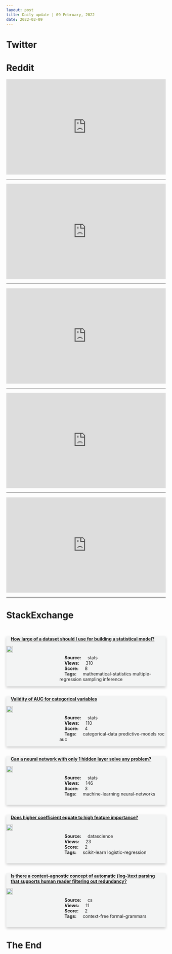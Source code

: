 ```yaml
---
layout: post
title: Daily update | 09 February, 2022
date: 2022-02-09
---
```


<script async src="https://platform.twitter.com/widgets.js" charset="utf-8"></script>


<script src='https://storage.ko-fi.com/cdn/scripts/overlay-widget.js'></script>
<script>
  kofiWidgetOverlay.draw('themldojo', {
    'type': 'floating-chat',
    'floating-chat.donateButton.text': 'Support me',
    'floating-chat.donateButton.background-color': '#f45d22',
    'floating-chat.donateButton.text-color': '#fff'
  });
</script>

# Twitter 

<blockquote class="twitter-tweet"><a href="https://twitter.com/AtlantaFX/status/1491110117357408258"></a></blockquote>

<blockquote class="twitter-tweet"><a href="https://twitter.com/PeterDiamandis/status/1491170999454380037"></a></blockquote>

<blockquote class="twitter-tweet"><a href="https://twitter.com/jbhuang0604/status/1491054681954852864"></a></blockquote>

<blockquote class="twitter-tweet"><a href="https://twitter.com/wef/status/1490988868405014529"></a></blockquote>

<blockquote class="twitter-tweet"><a href="https://twitter.com/marktenenholtz/status/1491034156800770051"></a></blockquote>

<blockquote class="twitter-tweet"><a href="https://twitter.com/DeepMind/status/1491070915677159424"></a></blockquote>

<blockquote class="twitter-tweet"><a href="https://twitter.com/MetaAI/status/1491094698781704195"></a></blockquote>

<blockquote class="twitter-tweet"><a href="https://twitter.com/GoogleAI/status/1491165746747310080"></a></blockquote>

<blockquote class="twitter-tweet"><a href="https://twitter.com/GoogleAI/status/1491114813619322880"></a></blockquote>

<blockquote class="twitter-tweet"><a href="https://twitter.com/ylecun/status/1491113128457048064"></a></blockquote>

# Reddit 

<iframe id="reddit-embed" src="https://www.redditmedia.com/r/MachineLearning/comments/snmtzn/r_phd_thesis_on_neural_differential_equations?ref_source=embed&amp;ref=share&amp;embed=true" sandbox="allow-scripts allow-same-origin allow-popups" style="border: none;" height="300" width="100%" scrolling="yes"></iframe>
<hr style="width:100%;text-align:left;margin-left:0">
<iframe id="reddit-embed" src="https://www.redditmedia.com/r/datascience/comments/snexoa/why_are_there_so_many_more_statistics_courses_in?ref_source=embed&amp;ref=share&amp;embed=true" sandbox="allow-scripts allow-same-origin allow-popups" style="border: none;" height="300" width="100%" scrolling="yes"></iframe>
<hr style="width:100%;text-align:left;margin-left:0">
<iframe id="reddit-embed" src="https://www.redditmedia.com/r/datascience/comments/snu5g8/how_satisfied_are_you_in_your_position?ref_source=embed&amp;ref=share&amp;embed=true" sandbox="allow-scripts allow-same-origin allow-popups" style="border: none;" height="300" width="100%" scrolling="yes"></iframe>
<hr style="width:100%;text-align:left;margin-left:0">
<iframe id="reddit-embed" src="https://www.redditmedia.com/r/MachineLearning/comments/snkiho/d_is_it_fair_to_compare_alphacode_to_human?ref_source=embed&amp;ref=share&amp;embed=true" sandbox="allow-scripts allow-same-origin allow-popups" style="border: none;" height="300" width="100%" scrolling="yes"></iframe>
<hr style="width:100%;text-align:left;margin-left:0">
<iframe id="reddit-embed" src="https://www.redditmedia.com/r/datasets/comments/snfr2c/lets_create_a_data_sharing_community?ref_source=embed&amp;ref=share&amp;embed=true" sandbox="allow-scripts allow-same-origin allow-popups" style="border: none;" height="300" width="100%" scrolling="yes"></iframe>
<hr style="width:100%;text-align:left;margin-left:0">

<style>
.card {
box-shadow: 0 4px 8px 0 rgba(0,0,0,0.2);
transition: 0.3s;
width: 100%;
background-color: #F3F4F4;
}
p{
    margin-left:  3em;
    padding-top: 1em;
}
.part2{
    display: grid;
    grid-template-columns: 1fr 3fr;
}
h4{
    margin: 1em;
}

.card:hover {
box-shadow: 0 8px 16px 0 rgba(0,0,0,0.2);
}
b {
padding: 2px 16px;
}
</style>
  
# StackExchange 


  <br>
  <div class="card">
  <h4><a href='https://stats.stackexchange.com/questions/563523/how-large-of-a-dataset-should-i-use-for-building-a-statistical-model'>How large of a dataset should I use for building a statistical model?</a></h4> 
  <div class="part2">
      <img src="https://cdn.sstatic.net/Sites/stats/Img/apple-touch-icon@2.png?v=344f57aa10cc" alt="Img missing!" style="width:40%">
      <p><b>Source:</b> stats<br><b>Views:</b> 310<br><b>Score:</b> 8<br><b>Tags:</b> <span class="badge badge-dark">mathematical-statistics</span> <span class="badge badge-dark">multiple-regression</span> <span class="badge badge-dark">sampling</span> <span class="badge badge-dark">inference</span></p> 
  </div>
  </div>
      
  <br>
  <div class="card">
  <h4><a href='https://stats.stackexchange.com/questions/563566/validity-of-auc-for-categorical-variables'>Validity of AUC for categorical variables</a></h4> 
  <div class="part2">
      <img src="https://cdn.sstatic.net/Sites/stats/Img/apple-touch-icon@2.png?v=344f57aa10cc" alt="Img missing!" style="width:40%">
      <p><b>Source:</b> stats<br><b>Views:</b> 110<br><b>Score:</b> 4<br><b>Tags:</b> <span class="badge badge-dark">categorical-data</span> <span class="badge badge-dark">predictive-models</span> <span class="badge badge-dark">roc</span> <span class="badge badge-dark">auc</span></p> 
  </div>
  </div>
      
  <br>
  <div class="card">
  <h4><a href='https://stats.stackexchange.com/questions/563604/can-a-neural-network-with-only-1-hidden-layer-solve-any-problem'>Can a neural network with only 1 hidden layer solve any problem?</a></h4> 
  <div class="part2">
      <img src="https://cdn.sstatic.net/Sites/stats/Img/apple-touch-icon@2.png?v=344f57aa10cc" alt="Img missing!" style="width:40%">
      <p><b>Source:</b> stats<br><b>Views:</b> 146<br><b>Score:</b> 3<br><b>Tags:</b> <span class="badge badge-dark">machine-learning</span> <span class="badge badge-dark">neural-networks</span></p> 
  </div>
  </div>
      
  <br>
  <div class="card">
  <h4><a href='https://datascience.stackexchange.com/questions/107989/does-higher-coefficient-equate-to-high-feature-importance'>Does higher coefficient equate to high feature importance?</a></h4> 
  <div class="part2">
      <img src="https://cdn.sstatic.net/Sites/datascience/Img/apple-touch-icon@2.png?v=1c36463984b3" alt="Img missing!" style="width:40%">
      <p><b>Source:</b> datascience<br><b>Views:</b> 23<br><b>Score:</b> 2<br><b>Tags:</b> <span class="badge badge-dark">scikit-learn</span> <span class="badge badge-dark">logistic-regression</span></p> 
  </div>
  </div>
      
  <br>
  <div class="card">
  <h4><a href='https://cs.stackexchange.com/questions/149066/is-there-a-context-agnostic-concept-of-automatic-log-text-parsing-that-support'>Is there a context-agnostic concept of automatic (log-)text parsing that supports human reader filtering out redundancy?</a></h4> 
  <div class="part2">
      <img src="https://cdn.sstatic.net/Sites/cs/Img/apple-touch-icon@2.png?v=324a3e0c2b03" alt="Img missing!" style="width:40%">
      <p><b>Source:</b> cs<br><b>Views:</b> 11<br><b>Score:</b> 2<br><b>Tags:</b> <span class="badge badge-dark">context-free</span> <span class="badge badge-dark">formal-grammars</span></p> 
  </div>
  </div>
      
# The End